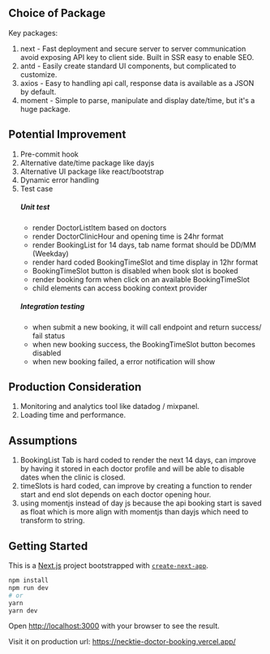 ## Choice of Package

Key packages:

1. next - Fast deployment and secure server to server communication avoid exposing API key to client side. Built in SSR easy to enable SEO.
2. antd - Easily create standard UI components, but complicated to customize.
3. axios - Easy to handling api call, response data is available as a JSON by default.
4. moment - Simple to parse, manipulate and display date/time, but it's a huge package.

## Potential Improvement

1. Pre-commit hook
2. Alternative date/time package like dayjs
3. Alternative UI package like react/bootstrap
4. Dynamic error handling
5. Test case
   ##### Unit test
   - render DoctorListItem based on doctors
   - render DoctorClinicHour and opening time is 24hr format
   - render BookingList for 14 days, tab name format should be DD/MM (Weekday)
   - render hard coded BookingTimeSlot and time display in 12hr format
   - BookingTimeSlot button is disabled when book slot is booked
   - render booking form when click on an available BookingTimeSlot
   - child elements can access booking context provider
   ##### Integration testing
   - when submit a new booking, it will call endpoint and return success/ fail status
   - when new booking success, the BookingTimeSlot button becomes disabled
   - when new booking failed, a error notification will show

## Production Consideration

1. Monitoring and analytics tool like datadog / mixpanel.
2. Loading time and performance.

## Assumptions

1. BookingList Tab is hard coded to render the next 14 days, can improve by having it stored in each doctor profile and will be able to disable dates when the clinic is closed.
2. timeSlots is hard coded, can improve by creating a function to render start and end slot depends on each doctor opening hour.
3. using momentjs instead of day js because the api booking start is saved as float which is more align with momentjs than dayjs which need to transform to string.

## Getting Started

This is a [Next.js](https://nextjs.org/) project bootstrapped with [`create-next-app`](https://github.com/vercel/next.js/tree/canary/packages/create-next-app).

```bash
npm install
npm run dev
# or
yarn
yarn dev
```

Open [http://localhost:3000](http://localhost:3000) with your browser to see the result.

Visit it on production url: https://necktie-doctor-booking.vercel.app/

